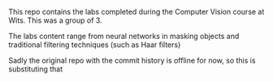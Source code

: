 This repo contains the labs completed during the Computer Vision course at Wits.
This was a group of 3. 

The labs content range from neural networks in masking objects and traditional filtering techniques (such as Haar filters)

Sadly the original repo with the commit history is offline for now, so this is substituting that
